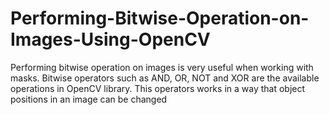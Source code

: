 # Performing-Bitwise-Operation-on-Images-Using-OpenCV
Performing bitwise operation on images is very useful when working with masks. Bitwise operators such as AND, OR, NOT and XOR are the available operations in OpenCV library. This operators works in a way that object positions in an image can be changed 
